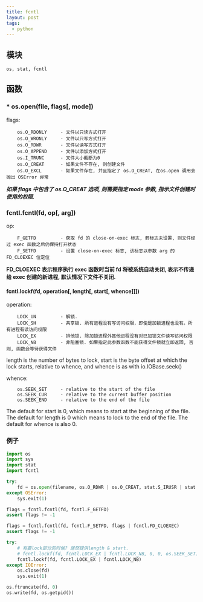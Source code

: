```yaml
---
title: fcntl
layout: post
tags:
  - python
---
```


## 模块

```nohighlight
os, stat, fcntl
```

## 函数

### * os.open(file, flags[, mode])

flags:

```nohighlight
    os.O_RDONLY     - 文件以只读方式打开
    os.O_WRONLY     - 文件以只写方式打开
    os.O_RDWR       - 文件以读写方式打开
    os.O_APPEND     - 文件以添加方式打开
    os.I_TRUNC      - 文件大小截断为0
    os.O_CREAT      - 如果文件不存在, 则创建文件
    os.O_EXCL       - 如果文件存在, 并且指定了 os.O_CREAT, 在os.open 调用会抛出 OSError 异常
```

***如果 flags 中包含了 os.O_CREAT 选项, 则需要指定 mode 参数, 指示文件创建时使用的权限.***

### fcntl.fcntl(fd, op[, arg])

op:

```nohighlight
    F_GETFD         - 获取 fd 的 close-on-exec 标志, 若标志未设置, 则文件经过 exec 函数之后仍保持打开状态
    F_SETFD         - 设置 close-on-exec 标志, 该标志以参数 arg 的 FD_CLOEXEC 位定位
```

**FD_CLOEXEC 表示程序执行 exec 函数时当前 fd 将被系统自动关闭, 表示不传递给 exec 创建的新进程, 默认情况下文件不关闭.**

#### fcntl.lockf(fd, operation[, length[, start[, whence]]])

operation:

```nohighlight
    LOCK_UN         - 解锁.
    LOCK_SH         - 共享锁. 所有进程没有写访问权限，即使是加锁进程也没有。所有进程有读访问权限
    LOCK_EX         - 排他锁. 除加锁进程外其他进程没有对已加锁文件读写访问权限
    LOCK_NB         - 非阻塞锁. 如果指定此参数函数不能获得文件锁就立即返回, 否则, 函数会等待获得文件
```

length is the number of bytes to lock, start is the byte offset at which the lock starts, relative to whence, and whence is as with io.IOBase.seek()

whence:

```nohighlight
    os.SEEK_SET     - relative to the start of the file
    os.SEEK_CUR     - relative to the current buffer position
    os.SEEK_END     - relative to the end of the file
```

The default for start is 0, which means to start at the beginning of the file. The default for length is 0 which means to lock to the end of the file. The default for whence is also 0.


### 例子

```python
import os
import sys
import stat
import fcntl

try:
    fd = os.open(filename, os.O_RDWR | os.O_CREAT, stat.S_IRUSR | stat.S_IWUSR)
except OSError:
    sys.exit(1)

flags = fcntl.fcntl(fd, fcntl.F_GETFD)
assert flags != -1

flags = fcntl.fcntl(fd, fcntl.F_SETFD, flags | fcntl.FD_CLOEXEC)
assert flags != -1

try:
    # 有要lock部分的时候? 居然提供length & start.
    # fcntl.lockf(fd, fcntl.LOCK_EX | fcntl.LOCK_NB, 0, 0, os.SEEK_SET)
    fcntl.lockf(fd, fcntl.LOCK_EX | fcntl.LOCK_NB)
except IOError:
    os.close(fd)
    sys.exit(1)

os.ftruncate(fd, 0)
os.write(fd, os.getpid())
```
